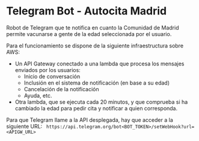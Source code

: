 # Telegram Bot - Autocita Madrid

Robot de Telegram que te notifica en cuanto la Comunidad de Madrid permite vacunarse a gente de la edad seleccionada 
por el usuario.

Para el funcionamiento se dispone de la siguiente infraestructura sobre AWS:

* Un API Gateway conectado a una lambda que procesa los mensajes enviados por los usuarios:
  * Inicio de conversación
  * Inclusión en el sistema de notificación (en base a su edad)
  * Cancelación de la notificación
  * Ayuda, etc.
* Otra lambda, que se ejecuta cada 20 minutos, y que comprueba si ha cambiado la edad para pedir cita y notificar a 
quien corresponda.

Para que Telegram llame a la API desplegada, hay que acceder a la siguiente URL: `
https://api.telegram.org/bot<BOT_TOKEN>/setWebHook?url=<APIGW_URL>`